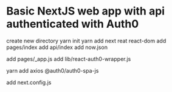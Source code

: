 Basic NextJS web app with api authenticated with Auth0
===

create new directory
yarn init
yarn add next reat react-dom
add pages/index
add api/index
add now.json

add pages/_app.js
add lib/react-auth0-wrapper.js

yarn add axios @auth0/auth0-spa-js

add next.config.js